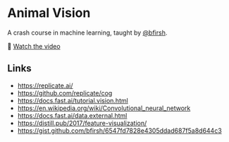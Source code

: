 # Animal Vision

A crash course in machine learning, taught by [@bfirsh](https://github.com/bfirsh).

🍿 [Watch the video](https://youtu.be/keva-R-D1Ig)

## Links

- https://replicate.ai/
- https://github.com/replicate/cog
- https://docs.fast.ai/tutorial.vision.html
- https://en.wikipedia.org/wiki/Convolutional_neural_network
- https://docs.fast.ai/data.external.html
- https://distill.pub/2017/feature-visualization/
- https://gist.github.com/bfirsh/6547fd7828e4305ddad687f5a8d644c3